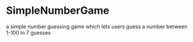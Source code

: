 # SimpleNumberGame
a simple number guessing game which lets users guess a number between 1-100 in 7 guesses 
